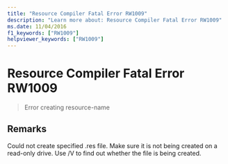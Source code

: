 ```yaml
---
title: "Resource Compiler Fatal Error RW1009"
description: "Learn more about: Resource Compiler Fatal Error RW1009"
ms.date: 11/04/2016
f1_keywords: ["RW1009"]
helpviewer_keywords: ["RW1009"]
---
```

# Resource Compiler Fatal Error RW1009

> Error creating resource-name

## Remarks

Could not create specified .res file. Make sure it is not being created on a read-only drive. Use /V to find out whether the file is being created.
